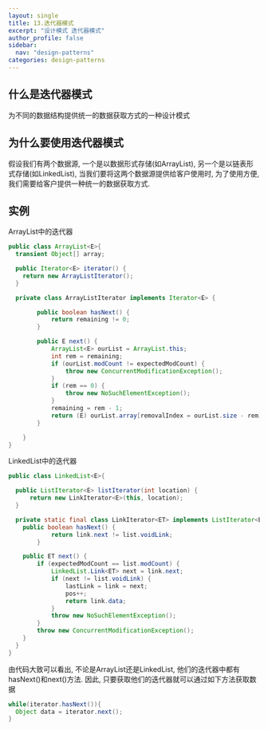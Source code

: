 ```yaml
---
layout: single
title: 13.迭代器模式
excerpt: "设计模式 迭代器模式"
author_profile: false
sidebar:
  nav: "design-patterns"
categories: design-patterns
---
```


## 什么是迭代器模式  
为不同的数据结构提供统一的数据获取方式的一种设计模式  

## 为什么要使用迭代器模式  
假设我们有两个数据源, 一个是以数据形式存储(如ArrayList), 另一个是以链表形式存储(如LinkedList),
当我们要将这两个数据源提供给客户使用时, 为了使用方便, 我们需要给客户提供一种统一的数据获取方式.  

## 实例  

ArrayList中的迭代器  

```java
public class ArrayList<E>{
  transient Object[] array;

  public Iterator<E> iterator() {
    return new ArrayListIterator();
  }

  private class ArrayListIterator implements Iterator<E> {

        public boolean hasNext() {
            return remaining != 0;
        }

        public E next() {
            ArrayList<E> ourList = ArrayList.this;
            int rem = remaining;
            if (ourList.modCount != expectedModCount) {
                throw new ConcurrentModificationException();
            }
            if (rem == 0) {
                throw new NoSuchElementException();
            }
            remaining = rem - 1;
            return (E) ourList.array[removalIndex = ourList.size - rem];
        }

    }
}
```

LinkedList中的迭代器  

```java
public class LinkedList<E>{

  public ListIterator<E> listIterator(int location) {
      return new LinkIterator<E>(this, location);
  }

  private static final class LinkIterator<ET> implements ListIterator<ET> {
    public boolean hasNext() {
            return link.next != list.voidLink;
        }

    public ET next() {
        if (expectedModCount == list.modCount) {
            LinkedList.Link<ET> next = link.next;
            if (next != list.voidLink) {
                lastLink = link = next;
                pos++;
                return link.data;
            }
            throw new NoSuchElementException();
        }
        throw new ConcurrentModificationException();
    }
  }
}
```

由代码大致可以看出, 不论是ArrayList还是LinkedList, 他们的迭代器中都有hasNext()和next()方法. 因此, 只要获取他们的迭代器就可以通过如下方法获取数据  

```java
while(iterator.hasNext()){
  Object data = iterator.next();
}
```
